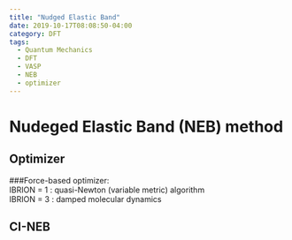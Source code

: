 ```yaml
---
title: "Nudged Elastic Band"
date: 2019-10-17T08:08:50-04:00
category: DFT
tags:
  - Quantum Mechanics
  - DFT
  - VASP
  - NEB
  - optimizer
---
```


# Nudeged Elastic Band (NEB) method

## Optimizer
###Force-based optimizer:  
IBRION = 1  : quasi-Newton (variable metric) algorithm  
IBRION = 3  : damped molecular dynamics  


## CI-NEB
